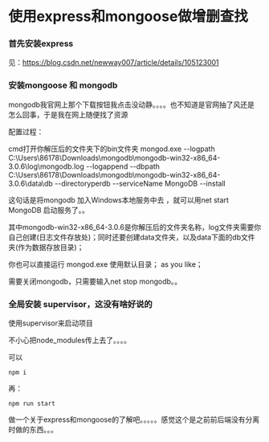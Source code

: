 # 使用express和mongoose做增删查找

### 首先安装express
见：https://blog.csdn.net/newway007/article/details/105123001

### 安装mongoose 和 mongodb

mongodb我官网上那个下载按钮我点击没动静。。。。也不知道是官网抽了风还是怎么回事，于是我在网上随便找了资源

配置过程：

 cmd打开你解压后的文件夹下的bin文件夹
mongod.exe --logpath C:\Users\86178\Downloads\mongodb\mongodb-win32-x86_64-3.0.6\log\mongodb.log --logappend --dbpath C:\Users\86178\Downloads\mongodb\mongodb-win32-x86_64-3.0.6\data\db --directoryperdb --serviceName MongoDB --install

这句话是将mongodb 加入Windows本地服务中去 ，就可以用net start MongoDB 启动服务了。。

 其中mongodb-win32-x86_64-3.0.6是你解压后的文件夹名称，log文件夹需要你自己创建(日志文件存放处)；同时还要创建data文件夹，以及data下面的db文件夹(作为数据存放目录)；





 

 你也可以直接运行 mongod.exe 使用默认目录； as you like；


 需要关闭mongodb，只需要输入net stop mongodb。。


### 全局安装 supervisor，这没有啥好说的

使用supervisor来启动项目


 不小心把node_modules传上去了。。。。

 可以
 ```
 npm i
 ```

 再：
 ```
 npm run start
 ```


 做一个关于express和mongoose的了解吧。。。。。感觉这个是之前前后端没有分离时做的东西。。。


